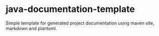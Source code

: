 # java-documentation-template
Simple template for generated project documentation using maven site, markdown and plantuml.
